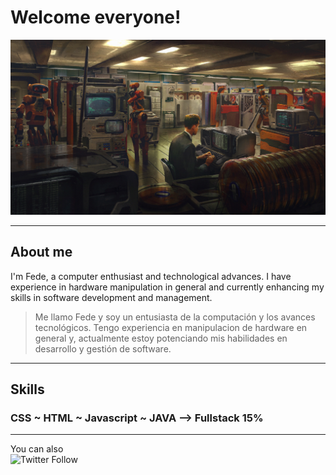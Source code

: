 # Welcome everyone!

![Fede Iacono - Learning Web Proggramming](https://raw.githubusercontent.com/FedeiaTech/FedeiaTech/master/assets/1.jpg)

***

## About me

I'm Fede, a computer enthusiast and technological advances. I have experience in hardware manipulation in general and currently enhancing my skills in software development and management.

> Me llamo Fede y soy un entusiasta de la computación y los avances tecnológicos. Tengo experiencia en manipulacion de hardware en general y, actualmente estoy potenciando mis habilidades en desarrollo y gestión de software.

***

## Skills

### CSS  ~  HTML  ~  Javascript  ~  JAVA  --> Fullstack 15%

***

You can also    
      ![Twitter Follow](https://img.shields.io/twitter/follow/Fedelbt?style=social)

